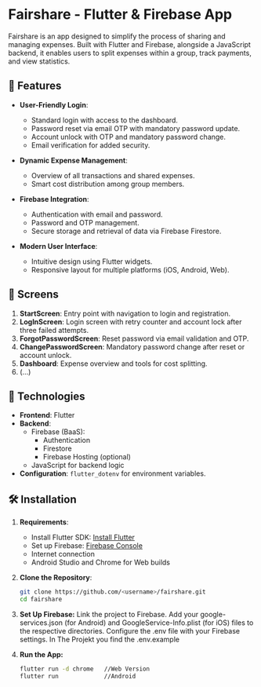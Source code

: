 # Fairshare - Flutter & Firebase App

Fairshare is an app designed to simplify the process of sharing and managing expenses. Built with Flutter and Firebase, alongside a JavaScript backend, it enables users to split expenses within a group, track payments, and view statistics.

## 🚀 Features

- **User-Friendly Login**:
  - Standard login with access to the dashboard.
  - Password reset via email OTP with mandatory password update.
  - Account unlock with OTP and mandatory password change.
  - Email verification for added security.

- **Dynamic Expense Management**:
  - Overview of all transactions and shared expenses.
  - Smart cost distribution among group members.

- **Firebase Integration**:
  - Authentication with email and password.
  - Password and OTP management.
  - Secure storage and retrieval of data via Firebase Firestore.

- **Modern User Interface**:
  - Intuitive design using Flutter widgets.
  - Responsive layout for multiple platforms (iOS, Android, Web).

## 📱 Screens

1. **StartScreen**: Entry point with navigation to login and registration.
2. **LogInScreen**: Login screen with retry counter and account lock after three failed attempts.
3. **ForgotPasswordScreen**: Reset password via email validation and OTP.
4. **ChangePasswordScreen**: Mandatory password change after reset or account unlock.
5. **Dashboard**: Expense overview and tools for cost splitting.
6. (...)

## 🔧 Technologies

- **Frontend**: Flutter
- **Backend**:
  - Firebase (BaaS):
    - Authentication
    - Firestore
    - Firebase Hosting (optional)
  - JavaScript for backend logic
- **Configuration**: `flutter_dotenv` for environment variables.

## 🛠️ Installation

1. **Requirements**:
   - Install Flutter SDK: [Install Flutter](https://flutter.dev/docs/get-started/install)
   - Set up Firebase: [Firebase Console](https://console.firebase.google.com/)
   - Internet connection
   - Android Studio and  Chrome for Web builds

2. **Clone the Repository**:
   ```bash
   git clone https://github.com/<username>/fairshare.git
   cd fairshare
3. **Set Up Firebase:**
    Link the project to Firebase.
    Add your google-services.json (for Android) and GoogleService-Info.plist (for iOS) files to the respective directories.
    Configure the .env file with your Firebase settings. In The Projekt you find the .env.example
4. **Run the App:**
      ```bash
      flutter run -d chrome   //Web Version
      flutter run             //Android
